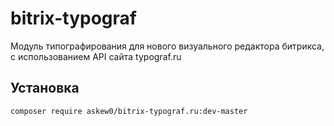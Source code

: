# bitrix-typograf
Модуль типографирования для нового визуального редактора битрикса, с использованием API сайта typograf.ru

## Установка
`composer require askew0/bitrix-typograf.ru:dev-master`


